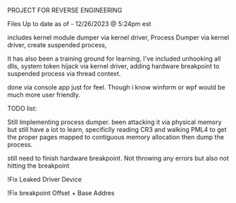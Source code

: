 PROJECT FOR REVERSE ENGINEERING

Files Up to date as of - 12/26/2023 @ 5:24pm est

includes kernel module dumper via kernel driver, 
Process Dumper via kernel driver, 
create suspended process,

It has also been a training ground for learning, I've included unhooking all dlls, system token hijack via kernel driver, adding hardware breakpoint to suspended process via thread context.

done via console app just for feel. Though i know winform or wpf would be much more user friendly.


TODO list:

Still Implementing process dumper. been attacking it via physical memory but still have a lot to learn, 
specificlly reading CR3 and walking PML4 to get the proper pages mapped to contiguous memory allocation then dump the process.

still need to finish hardware breakpoint. Not throwing any errors but also not hitting the breakpoint
 
!Fix Leaked Driver Device

!Fix  breakpoint Offset + Base Addres



